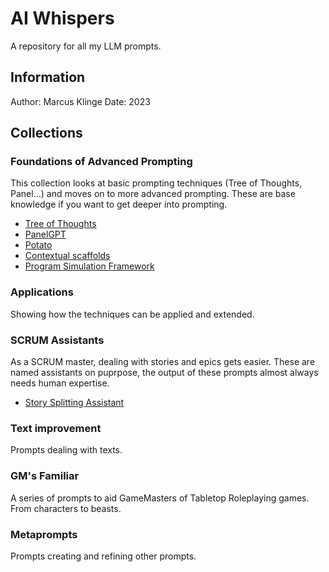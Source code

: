 # AI Whispers
A repository for all my LLM prompts.

## Information
Author: Marcus Klinge
Date: 2023

## Collections

### Foundations of Advanced Prompting
This collection looks at basic prompting techniques (Tree of Thoughts, Panel...) and moves on to more advanced prompting.
These are base knowledge if you want to get deeper into prompting.

* [Tree of Thoughts](https://github.com/zielperson/AI-whispers/blob/ac598390fc0129fc4b292392e0d3c67851dbcfce/Tree%20of%20Thoughts.md)
* [PanelGPT](https://github.com/zielperson/AI-whispers/blob/1282a10e2e06740920915c0d1e2e8a2d47bfc948/PanelGPT.md)
* [Potato](/https://github.com/zielperson/AI-whispers/blob/e8d3b7ea1d9f54685f437db82037bc824353aa2a/Potato.md)
* [Contextual scaffolds](https://github.com/zielperson/AI-whispers/blob/c83eaf58a7040b1296e490b9a52e235da84e1bc3/contextual%20scaffolding.md)
* [Program Simulation Framework](https://github.com/zielperson/AI-whispers/blob/aac7c049be527ced3cbef8fef85bc62fb2b45318/program%20simulation%20framework.md)

### Applications
Showing how the techniques can be applied and extended.

### SCRUM Assistants
As a SCRUM master, dealing with stories and epics gets easier.
These are named assistants on puprpose, the output of these prompts almost always needs human expertise.
* [Story Splitting Assistant](https://github.com/zielperson/AI-whispers/blob/34f74302d096c7333d865ba9c87af4b5b202d2b5/Story%20Splitting.md)

### Text improvement
Prompts dealing with texts.

### GM's Familiar
A series of prompts to aid GameMasters of Tabletop Roleplaying games. From characters to beasts.

### Metaprompts
Prompts creating and refining other prompts.
